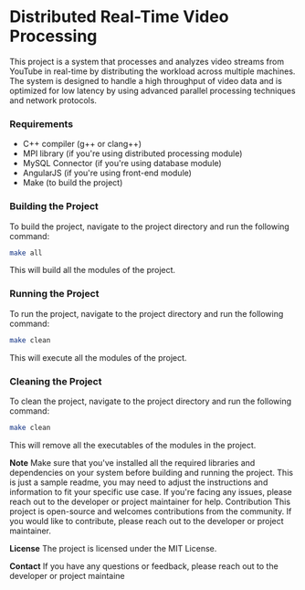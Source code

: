 # Distributed Real-Time Video Processing

This project is a system that processes and analyzes video streams from YouTube in real-time by distributing the workload across multiple machines. The system is designed to handle a high throughput of video data and is optimized for low latency by using advanced parallel processing techniques and network protocols.

### Requirements

- C++ compiler (g++ or clang++)
- MPI library (if you're using distributed processing module)
- MySQL Connector (if you're using database module)
- AngularJS (if you're using front-end module)
- Make (to build the project)

### Building the Project

To build the project, navigate to the project directory and run the following command:
```sh
make all
```
This will build all the modules of the project.

### Running the Project

To run the project, navigate to the project directory and run the following command:
```sh
make clean
```
This will execute all the modules of the project.

### Cleaning the Project
To clean the project, navigate to the project directory and run the following command:
```sh
make clean
```

This will remove all the executables of the modules in the project.

**Note**
Make sure that you've installed all the required libraries and dependencies on your system before building and running the project.
This is just a sample readme, you may need to adjust the instructions and information to fit your specific use case.
If you're facing any issues, please reach out to the developer or project maintainer for help.
Contribution
This project is open-source and welcomes contributions from the community. If you would like to contribute, please reach out to the developer or project maintainer.

**License**
The project is licensed under the MIT License.

**Contact**
If you have any questions or feedback, please reach out to the developer or project maintaine


